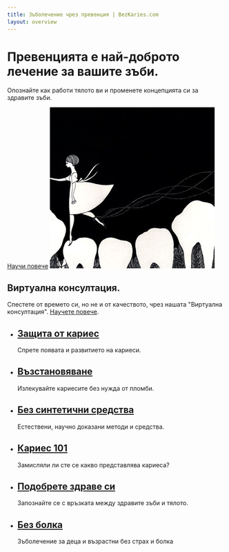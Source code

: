```yaml
---
title: Зъболечение чрез превенция | BezKaries.com
layout: overview
---
```


<div class="wrapper feature">
  <h1>
    Превенцията е най-доброто<br />
    лечение за вашите зъби.
  </h1>
  <p class="intro">Опознайте как работи тялото ви и променете концепцията си за здравите зъби.</p>
  <a href="/information/" class="button">Научи повече</a>
  <img src="/images/tooth-fairy.png" class="toothfairy" alt="tooth fairy" />
</div>

<div class="full-width dev-program-callout">
  <div class="wrapper">
    <h2>Виртуална консултация.</h2>
    <p>Спестете от времето си, но не и от качеството, чрез нашата "Виртуална консултация". <a href="/services/#section-1">Научете повече</a>.</p>
  </div>
</div>

<div class="full-width-divider">
  <ul class="wrapper highlights">
    <li class="highlight-module">
      <a href="/information/#section-2"><span class="mega-icon fa fa-shield"></span></a>
      <h2><a href="/information/#section-2">Защита от кариес</a></h2>
      <p>Спрете появата и развитието на кариеси.</p>
    </li>
    <li class="highlight-module">
      <a href="/information/#section-3"><span class="mega-icon fa fa-recycle"></span></a>
      <h2><a href="/information/#section-3">Възстановяване</a></h2>
      <p>Излекувайте кариесите без нужда от пломби.</p>
    </li>
    <li class="highlight-module">
      <a href="/information/#section-4"><span class="mega-icon fa fa-leaf"></span></a>
      <h2><a href="/information/#section-4">Без синтетични средства</a></h2>
      <p>Естествени, научно доказани методи и средства.</p>
    </li>
  </ul>
</div>
<div class="full-width-divider">
  <ul class="wrapper highlights">
    <li class="highlight-module">
      <a href="/information/#section-1"><span class="mega-icon fa fa-lightbulb-o "></span></a>
      <h2><a href="/information/#section-1">Кариес 101</a></h2>
      <p>Замисляли ли сте се какво представлява кариеса?</p>
    </li>
    <li class="highlight-module">
      <a href="/information/#section-5"><span class="mega-icon fa fa-heartbeat"></span></a>
      <h2><a href="/information/#section-5">Подобрете здраве си</a></h2>
      <p>Запознайте се с връзката между здравите зъби и тялото.</p>
    </li>
    <li class="highlight-module">
      <a href="/information/#section-6"><span class="mega-icon fa fa-child"></span></a>
      <h2><a href="/information/#section-6">Без болка</a></h2>
      <p>Зъболечение за деца и възрастни без страх и болка</p>
    </li>
  </ul>
</div>
